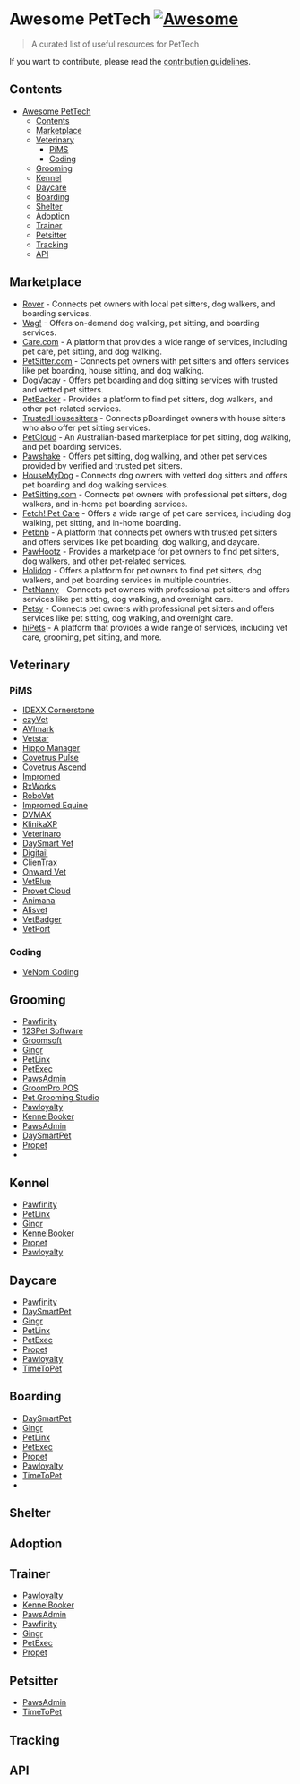 # Awesome PetTech [![Awesome](https://cdn.rawgit.com/sindresorhus/awesome/d7305f38d29fed78fa85652e3a63e154dd8e8829/media/badge.svg)](https://github.com/sindresorhus/awesome)

> A curated list of useful resources for PetTech

If you want to contribute, please read the [contribution guidelines](contributing.md).

## Contents

- [Awesome PetTech ](#awesome-pettech-)
  - [Contents](#contents)
  - [Marketplace](#marketplace)
  - [Veterinary](#veterinary)
    - [PiMS](#pims)
    - [Coding](#coding)
  - [Grooming](#grooming)
  - [Kennel](#kennel)
  - [Daycare](#daycare)
  - [Boarding](#boarding)
  - [Shelter](#shelter)
  - [Adoption](#adoption)
  - [Trainer](#trainer)
  - [Petsitter](#petsitter)
  - [Tracking](#tracking)
  - [API](#api)

## Marketplace

- [Rover](https://www.rover.com/) - Connects pet owners with local pet sitters, dog walkers, and boarding services.
- [Wag!](https://wagwalking.com/) - Offers on-demand dog walking, pet sitting, and boarding services.
- [Care.com](https://www.care.com/) - A platform that provides a wide range of services, including pet care, pet sitting, and dog walking.
- [PetSitter.com](https://www.petsitter.com/) - Connects pet owners with pet sitters and offers services like pet boarding, house sitting, and dog walking.
- [DogVacay](https://www.dogvacay.com/) - Offers pet boarding and dog sitting services with trusted and vetted pet sitters.
- [PetBacker](https://www.petbacker.com/) - Provides a platform to find pet sitters, dog walkers, and other pet-related services.
- [TrustedHousesitters](https://www.trustedhousesitters.com/) - Connects pBoardinget owners with house sitters who also offer pet sitting services.
- [PetCloud](https://www.petcloud.com.au/) - An Australian-based marketplace for pet sitting, dog walking, and pet boarding services.
- [Pawshake](https://www.pawshake.com/) - Offers pet sitting, dog walking, and other pet services provided by verified and trusted pet sitters.
- [HouseMyDog](https://www.housemydog.com/) - Connects dog owners with vetted dog sitters and offers pet boarding and dog walking services.
- [PetSitting.com](https://www.petsitting.com/) - Connects pet owners with professional pet sitters, dog walkers, and in-home pet boarding services.
- [Fetch! Pet Care](https://www.fetchpetcare.com/) - Offers a wide range of pet care services, including dog walking, pet sitting, and in-home boarding.
- [Petbnb](https://www.petbnb.com/) - A platform that connects pet owners with trusted pet sitters and offers services like pet boarding, dog walking, and daycare.
- [PawHootz](https://www.pawhootz.com/) - Provides a marketplace for pet owners to find pet sitters, dog walkers, and other pet-related services.
- [Holidog](https://www.holidog.com/) - Offers a platform for pet owners to find pet sitters, dog walkers, and pet boarding services in multiple countries.
- [PetNanny](https://www.petnanny.net/) - Connects pet owners with professional pet sitters and offers services like pet sitting, dog walking, and overnight care.
- [Petsy](https://www.petsy.pl/) - Connects pet owners with professional pet sitters and offers services like pet sitting, dog walking, and overnight care.
- [hiPets](https://hipets.com/) - A platform that provides a wide range of services, including vet care, grooming, pet sitting, and more.

## Veterinary

### PiMS

- [IDEXX Cornerstone](https://www.idexx.com/en/veterinary/software-services/cornerstone)
- [ezyVet](https://www.ezyvet.com/)
- [AVImark](https://software.covetrus.com/veterinary-solutions/avimark-veterinary-appointment-scheduling/)
- [Vetstar](http://www.vetstar.com/)
- [Hippo Manager](http://www.hippomanager.com/)
- [Covetrus Pulse](https://software.covetrus.com/veterinary-solutions/pulse-veterinary-operating-system/)
- [Covetrus Ascend](https://software.covetrus.com/emea/veterinary-solutions/ascend-cloud-veterinary-software/)
- [Impromed](https://software.covetrus.com/veterinary-solutions/impromed-veterinary-inventory-management/)
- [RxWorks](https://software.covetrus.com/apac/veterinary-solutions/rxworks-veterinary-inventory-management/)
- [RoboVet](https://software.covetrus.com/emea/veterinary-solutions/robovet-veterinary-software/)
- [Impromed Equine](https://software.covetrus.com/veterinary-solutions/impromed-equine-veterinary-software/)
- [DVMAX](https://www.idexx.com/en/veterinary/software-services/dvmax-veterinary-health-management-software/)
- [KlinikaXP](https://www.klinikaxp.pl/)
- [Veterinaro](https://veterinaro.pl/)
- [DaySmart Vet](https://www.daysmartvet.com/)
- [Digitail](https://digitail.io/)
- [ClienTrax](https://www.clientrax.com/)
- [Onward Vet](https://onwardvet.com/)
- [VetBlue](https://www.vetblue.com/)
- [Provet Cloud](https://www.provet.cloud/)
- [Animana](https://www.idexx.co.uk/en-gb/veterinary/software-services/animana/)
- [Alisvet](https://www.alisvet.com/)
- [VetBadger](https://www.vetbadger.com/)
- [VetPort](https://www.vetport.com/)

### Coding

- [VeNom Coding](https://venomcoding.org/)

## Grooming

- [Pawfinity](http://www.pawfinity.com/)
- [123Pet Software](http://www.123petsoftware.com/)
- [Groomsoft](http://www.groomsoft.com/)
- [Gingr](http://www.petlinx.com/)
- [PetLinx](http://www.petlinx.com/)
- [PetExec](http://www.petexec.net/)
- [PawsAdmin](http://www.pawsadmin.com/)
- [GroomPro POS](http://www.groompropos.com/)
- [Pet Grooming Studio](http://www.petgroomingstudio.com/)
- [Pawloyalty](https://pawloyalty.com/)
- [KennelBooker](https://www.kennelbooker.com/)
- [PawsAdmin](https://www.pawsadmin.com/)
- [DaySmartPet](https://www.daysmartpet.com/)
- [Propet](https://www.propetware.com/)
-

## Kennel

- [Pawfinity](http://www.pawfinity.com/)
- [PetLinx](http://www.petlinx.com/)
- [Gingr](http://www.petlinx.com/)
- [KennelBooker](https://www.kennelbooker.com/)
- [Propet](https://www.propetware.com/)
- [Pawloyalty](https://pawloyalty.com/)

## Daycare

- [Pawfinity](http://www.pawfinity.com/)
- [DaySmartPet](https://www.daysmartpet.com/)
- [Gingr](http://www.petlinx.com/)
- [PetLinx](http://www.petlinx.com/)
- [PetExec](http://www.petexec.net/)
- [Propet](https://www.propetware.com/)
- [Pawloyalty](https://pawloyalty.com/)
- [TimeToPet](https://www.timetopet.com/)

## Boarding

- [DaySmartPet](https://www.daysmartpet.com/)
- [Gingr](http://www.petlinx.com/)
- [PetLinx](http://www.petlinx.com/)
- [PetExec](http://www.petexec.net/)
- [Propet](https://www.propetware.com/)
- [Pawloyalty](https://pawloyalty.com/)
- [TimeToPet](https://www.timetopet.com/)
-

## Shelter

## Adoption

## Trainer

- [Pawloyalty](https://pawloyalty.com/)
- [KennelBooker](https://www.kennelbooker.com/)
- [PawsAdmin](https://www.pawsadmin.com/)
- [Pawfinity](http://www.pawfinity.com/)
- [Gingr](http://www.petlinx.com/)
- [PetExec](http://www.petexec.net/)
- [Propet](https://www.propetware.com/)

## Petsitter

- [PawsAdmin](https://www.pawsadmin.com/)
- [TimeToPet](https://www.timetopet.com/)

## Tracking

## API
